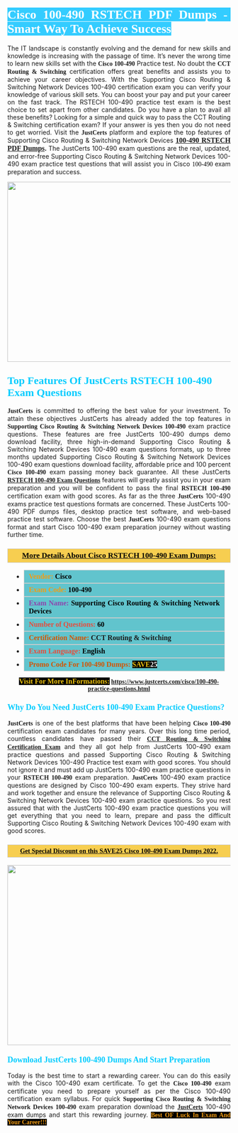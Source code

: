 <h1 style="text-align: justify;"><span style="color:#ffffff;"><span style="font-family:Georgia,serif;"><strong><span style="background-color:#33ccff;">Cisco 100-490 RSTECH PDF Dumps -&nbsp; Smart Way To Achieve Success</span></strong></span></span></h1>

<p style="text-align: justify;">The IT landscape is constantly evolving and the demand for new skills and knowledge is increasing with the passage of time. It&rsquo;s never the wrong time to learn new skills set with the&nbsp;<span style="font-family:Georgia,serif;"><strong>Cisco 100-490</strong></span>&nbsp;Practice test. No doubt the&nbsp;<span style="font-family:Georgia,serif;"><strong>CCT Routing &amp; Switching</strong></span> certification offers great benefits and assists you to achieve your career objectives. With the Supporting Cisco Routing &amp; Switching Network Devices 100-490 certification exam you can verify your knowledge of various skill sets. You can boost your pay and put your career on the fast track. The RSTECH 100-490 practice test exam is the best choice to set apart from other candidates. Do you have a plan to avail all these benefits? Looking for a simple and quick way to pass the CCT Routing &amp; Switching certification exam? If your answer is yes then you do not need to get worried. Visit the <span style="font-family:Georgia,serif;"><span style="font-size:14px;"><strong>JustCerts</strong></span></span> platform and explore the top features of Supporting Cisco Routing &amp; Switching Network Devices <span style="color:#000000;"><strong><span style="font-family:Georgia,serif;"><span style="font-size:16px;"><a href="https://www.justcerts.com/cisco/100-490-practice-questions.html">100-490 RSTECH PDF Dumps</a></span></span>.</strong></span><span style="color:#e74c3c;"><strong>&nbsp;</strong></span>The JustCerts 100-490 exam questions are the real, updated, and error-free Supporting Cisco Routing &amp; Switching Network Devices 100-490 exam practice test questions that will assist you in Cisco <span style="color:#000000;"><span style="font-size:14px;"><span style="font-family:Georgia,serif;">100-490&nbsp;</span></span></span>exam preparation and success.</p>

<p style="text-align: center;"><a href="https://www.justcerts.com/cisco/100-490-practice-questions.html"><img alt="" src="https://i.imgur.com/3zmepCe.jpg" style="width: 720px; height: 405px;" /></a></p>

<h2 style="margin-right:0in; margin-left:0in"><span style="color:#00ccff;"><span style="font-family:Georgia,serif;"><strong><span style="font-size:18pt">Top Features Of JustCerts RSTECH 100-490 Exam Questions</span></strong></span></span></h2>

<p style="text-align: justify;"><span style="font-family:Georgia,serif;"><span style="font-size:14px;"><strong>JustCerts</strong></span></span> is committed to offering the best value for your investment. To attain these objectives JustCerts has already added the top features in <span style="font-family:Georgia,serif;"><strong>Supporting Cisco Routing &amp; Switching Network Devices 100-490</strong></span> exam practice questions. These features are free JustCerts 100-490 dumps demo download facility, three high-in-demand Supporting Cisco Routing &amp; Switching Network Devices 100-490 exam questions formats, up to three months updated Supporting Cisco Routing &amp; Switching Network Devices 100-490 exam questions download facility, affordable price and 100 percent <span style="font-family:Georgia,serif;"><strong>Cisco 100-490</strong></span> exam passing money back guarantee. All these JustCerts <span style="font-family:Georgia,serif;"><strong><a href="https://www.justcerts.com/cisco/100-490-practice-questions.html">RSTECH 100-490 Exam Questions</a></strong></span> features will greatly assist you in your exam preparation and you will be confident to pass the final <span style="font-family:Georgia,serif;"><strong>RSTECH 100-490</strong></span> certification exam with good scores. As far as the three <span style="font-size:14px;"><span style="font-family:Georgia,serif;"><strong>JustCerts</strong></span></span> 100-490 exams practice test questions formats are concerned. These JustCerts 100-490 PDF dumps files, desktop practice test software, and web-based practice test software. Choose the best <span style="font-size:14px;"><span style="font-family:Georgia,serif;"><strong>JustCerts</strong></span></span> 100-490 exam questions format and start Cisco 100-490 exam preparation journey without wasting further time.</p>

<h3 style="background: #f7ce50; border: 1px solid rgb(204, 204, 204); padding: 5px 10px; text-align: center;"><span style="font-family:Georgia,serif;"><u><u><span style="color:#000000;"><span style="font-size:11pt"><span style="line-height:normal"><b><span style="font-size:13.0pt"><span cambria="">More Details About Cisco&nbsp;RSTECH 100-490 Exam Dumps:</span></span></b></span></span></span></u></u></span></h3>

<ul>
	<li style="margin:0cm 10pt">
	<div style="background:#61c4cd; border: 1px solid rgb(204, 204, 204); padding: 5px 10px; text-align: justify;"><span style="font-family:Georgia,serif;"><span style="font-size:11pt"><span style="line-height:normal"><b><span style="font-size:12.0pt"><span new="" roman="" times=""><span style="color:#f39c12;">Vendor:</span> <span style="color:#000000;">Cisco</span></span></span></b></span></span></span></div>
	</li>
	<li style="margin:0cm 10pt">
	<div style="background: #61c4cd; border: 1px solid rgb(204, 204, 204); padding: 5px 10px; text-align: justify;"><span style="font-family:Georgia,serif;"><span style="font-size:11pt"><span style="line-height:normal"><b><span style="font-size:12.0pt"><span new="" roman="" times=""><span style="color:#f39c12;">Exam Code:</span> <span style="color:#000000;">100-490</span></span></span></b></span></span></span></div>
	</li>
	<li style="margin:0cm 10pt">
	<div style="background: #61c4cd; border: 1px solid rgb(204, 204, 204); padding: 5px 10px; text-align: justify;"><span style="font-family:Georgia,serif;"><span style="font-size:11pt"><span style="line-height:normal"><b><span style="font-size:12.0pt"><span new="" roman="" times=""><span style="color:#8e44ad;">Exam Name:</span> <span style="color:#000000;">Supporting Cisco Routing &amp; Switching Network Devices</span></span></span></b></span></span></span></div>
	</li>
	<li style="margin:0cm 10pt">
	<div style="background: #61c4cd; border: 1px solid rgb(204, 204, 204); padding: 5px 10px;"><span style="font-family:Georgia,serif;"><span style="font-size:11pt"><span style="line-height:normal"><b><span style="font-size:12.0pt"><span new="" roman="" times=""><span style="color:#e74c3c;">Number of Questions:</span><span style="color:#000000;"><span style="color:#f1c40f;"> </span>60</span></span></span></b></span></span></span></div>
	</li>
	<li style="margin:0cm 10pt">
	<div style="background: #61c4cd; border: 1px solid rgb(204, 204, 204); padding: 5px 10px; text-align: justify;"><span style="font-family:Georgia,serif;"><span style="font-size:11pt"><span style="line-height:normal"><b><span style="font-size:12.0pt"><span new="" roman="" times=""><span style="color:#d35400;">Certification Name:</span>&nbsp;CCT Routing &amp; Switching</span></span></b></span></span></span></div>
	</li>
	<li style="margin:0cm 10pt">
	<div style="background: #61c4cd; border: 1px solid rgb(204, 204, 204); padding: 5px 10px; text-align: justify;"><span style="font-family:Georgia,serif;"><span style="font-size:11pt"><span style="line-height:normal"><b><span style="font-size:12.0pt"><span new="" roman="" times=""><span style="color:#e74c3c;">Exam Language:</span> <span style="color:#000000;">English</span></span></span></b></span></span></span></div>
	</li>
	<li style="margin:0cm 10pt">
	<div style="background: #61c4cd; border: 1px solid rgb(204, 204, 204); padding: 5px 10px;"><span style="font-family:Georgia,serif;"><span style="font-size:11pt"><span style="line-height:normal"><b><span style="font-size:12.0pt"><span new="" roman="" times=""><span style="color:#d35400;">Promo Code For 100-490 Dumps:</span><span style="color:#f1c40f;"> <span style="background-color:#000000;">SAVE</span></span><span style="color:#ffffff;"><span style="background-color:#000000;">25</span></span></span></span></b></span></span></span></div>
	</li>
</ul>

<p style="text-align: center;"><span style="font-family:Georgia,serif;"><strong><span style="font-size:16px;"><span style="color:#f1c40f;"><span style="background-color:#000000;">Visit For More InFormations:</span></span></span>&nbsp;<a href="https://www.justcerts.com/cisco/100-490-practice-questions.html">https://www.justcerts.com/cisco/100-490-practice-questions.html</a></strong></span></p>

<h3 style="margin-right:0in; margin-left:0in"><span style="color:#00ccff;"><span style="font-family:Georgia,serif;"><strong><span style="font-size:13.5pt">Why Do You Need JustCerts 100-490 Exam Practice Questions?</span></strong></span></span></h3>

<p style="text-align: justify;"><span style="font-size:14px;"><span style="font-family:Georgia,serif;"><strong>JustCerts</strong></span></span> is one of the best platforms that have been helping <span style="font-family:Georgia,serif;"><strong>Cisco 100-490</strong></span> certification exam candidates for many years. Over this long time period, countless candidates have passed their <a href="https://www.justcerts.com/cisco/cct-routing-switching-certification-exams.html"><span style="font-size:14px;"><span style="font-family:Georgia,serif;"><strong>CCT Routing &amp; Switching Certification Exam</strong></span></span></a> and they all got help from JustCerts 100-490 exam practice questions and passed Supporting Cisco Routing &amp; Switching Network Devices 100-490 Practice test exam with good scores. You should not ignore it and must add up JustCerts 100-490 exam practice questions in your <span style="font-family:Georgia,serif;"><strong>RSTECH 100-490</strong></span> exam preparation. <span style="font-family:Georgia,serif;"><strong><span style="font-size:14px;">JustCerts</span></strong></span> 100-490 exam practice questions are designed by Cisco 100-490 exam experts. They strive hard and work together and ensure the relevance of Supporting Cisco Routing &amp; Switching Network Devices 100-490 exam practice questions. So you rest assured that with the JustCerts 100-490 exam practice questions you will get everything that you need to learn, prepare and pass the difficult Supporting Cisco Routing &amp; Switching Network Devices 100-490&nbsp;exam with good scores.</p>

<h3 style="background: rgb(247, 206, 80); border: 1px solid rgb(204, 204, 204); padding: 5px 10px; text-align: center;"><span style="font-family:Georgia,serif;"><u><span style="color:#000000;"><span style="font-size:11pt;"><span style="line-height:normal;"><b><span cambria="">Get Special Discount on this SAVE25 Cisco 100-490 Exam Dumps 2022.</span></b></span></span></span></u></span></h3>

<p style="text-align: center;"><a href="https://www.justcerts.com/cisco/100-490-practice-questions.html"><img alt="" src="https://i.imgur.com/fQyYzMS.jpg" style="width: 720px; height: 405px;" /></a></p>

<h3 style="margin-right:0in; margin-left:0in"><span style="color:#00ccff;"><span style="font-family:Georgia,serif;"><strong><span style="font-size:13.5pt">Download JustCerts 100-490 Dumps And Start Preparation</span></strong></span></span></h3>

<p style="text-align: justify;">Today is the best time to start a rewarding career. You can do this easily with the Cisco 100-490 exam certificate. To get the <span style="font-family:Georgia,serif;"><strong>Cisco 100-490</strong></span> exam certificate you need to prepare yourself as per the Cisco 100-490 certification exam syllabus. For quick <span style="font-family:Georgia,serif;"><strong>Supporting Cisco Routing &amp; Switching Network Devices 100-490</strong></span> exam preparation download the <a href="https://www.justcerts.com/"><strong><span style="font-family:Georgia,serif;"><span style="font-size:14px;">JustCerts</span></span></strong></a> 100-490 exam dumps and start this rewarding journey. <span style="color:#f39c12;"><span style="font-family:Georgia,serif;"><span style="font-size:14px;"><strong><span style="background-color:#000000;">Best OF&nbsp;Luck In Exam And Your Career!!!</span></strong></span></span></span></p>
